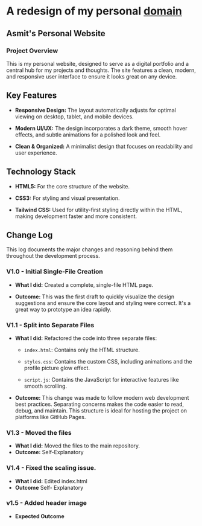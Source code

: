
# A redesign of my personal [domain](asumito.com)

## Asmit's Personal Website

### Project Overview

This is my personal website, designed to serve as a digital portfolio and a central hub for my projects and thoughts. The site features a clean, modern, and responsive user interface to ensure it looks great on any device.

## Key Features

* **Responsive Design:** The layout automatically adjusts for optimal viewing on desktop, tablet, and mobile devices.

* **Modern UI/UX:** The design incorporates a dark theme, smooth hover effects, and subtle animations for a polished look and feel.

* **Clean & Organized:** A minimalist design that focuses on readability and user experience.

## Technology Stack

* **HTML5:** For the core structure of the website.

* **CSS3:** For styling and visual presentation.

* **Tailwind CSS:** Used for utility-first styling directly within the HTML, making development faster and more consistent.

## Change Log

This log documents the major changes and reasoning behind them throughout the development process.

### V1.0 - Initial Single-File Creation

* **What I did:** Created a complete, single-file HTML page.

* **Outcome:** This was the first draft to quickly visualize the design suggestions and ensure the core layout and styling were correct. It's a great way to prototype an idea rapidly.

### V1.1 - Split into Separate Files

* **What I did:** Refactored the code into three separate files:

    * `index.html`: Contains only the HTML structure.

    * `styles.css`: Contains the custom CSS, including animations and the profile picture glow effect.

    * `script.js`: Contains the JavaScript for interactive features like smooth scrolling.

* **Outcome:** This change was made to follow modern web development best practices. Separating concerns makes the code easier to read, debug, and maintain. This structure is ideal for hosting the project on platforms like GitHub Pages.

### V1.3 - Moved the files
* **What I did:** Moved the files to the main repository.
* **Outcome:** Self-Explanatory

### V1.4 - Fixed the scaling issue.
* **What I did:** Edited index.html
*  **Outcome** Self- Explanatory

### v1.5 - Added header image

* **Expected Outcome**
